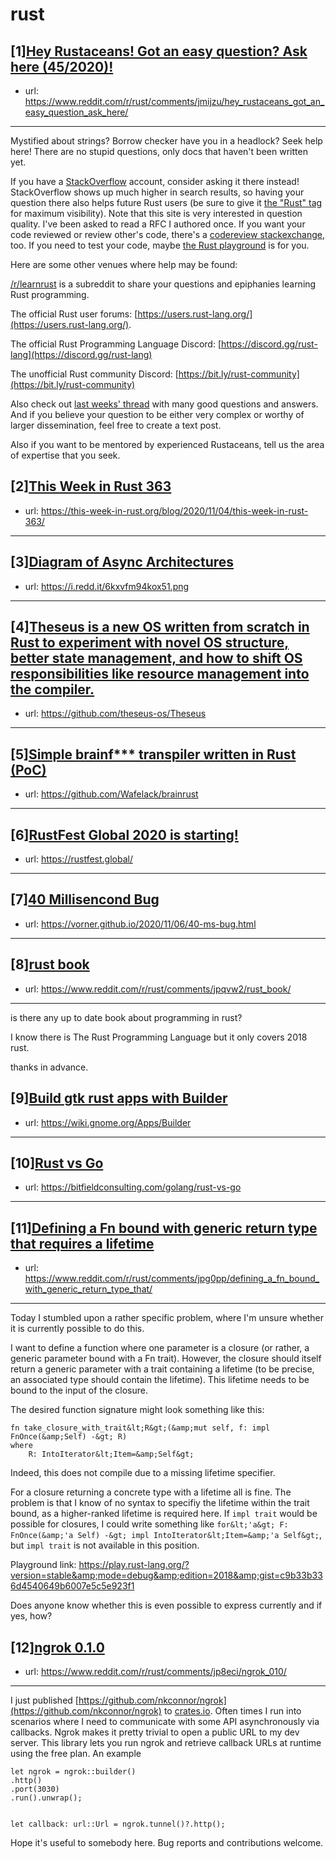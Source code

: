 # rust
## [1][Hey Rustaceans! Got an easy question? Ask here (45/2020)!](https://www.reddit.com/r/rust/comments/jmijzu/hey_rustaceans_got_an_easy_question_ask_here/)
- url: https://www.reddit.com/r/rust/comments/jmijzu/hey_rustaceans_got_an_easy_question_ask_here/
---
Mystified about strings? Borrow checker have you in a headlock? Seek help here! There are no stupid questions, only docs that haven't been written yet.

If you have a [StackOverflow](http://stackoverflow.com/) account, consider asking it there instead! StackOverflow shows up much higher in search results, so having your question there also helps future Rust users (be sure to give it [the "Rust" tag](http://stackoverflow.com/questions/tagged/rust) for maximum visibility). Note that this site is very interested in question quality. I've been asked to read a RFC I authored once. If you want your code reviewed or review other's code, there's a [codereview stackexchange](https://codereview.stackexchange.com/questions/tagged/rust), too. If you need to test your code, maybe [the Rust playground](https://play.rust-lang.org) is for you.

Here are some other venues where help may be found:

[/r/learnrust](https://www.reddit.com/r/learnrust) is a subreddit to share your questions and epiphanies learning Rust programming.

The official Rust user forums: [https://users.rust-lang.org/](https://users.rust-lang.org/).

The official Rust Programming Language Discord: [https://discord.gg/rust-lang](https://discord.gg/rust-lang)

The unofficial Rust community Discord: [https://bit.ly/rust-community](https://bit.ly/rust-community)

Also check out [last weeks' thread](https://reddit.com/r/rust/comments/ji8ukt/hey_rustaceans_got_an_easy_question_ask_here/) with many good questions and answers. And if you believe your question to be either very complex or worthy of larger dissemination, feel free to create a text post.

Also if you want to be mentored by experienced Rustaceans, tell us the area of expertise that you seek.
## [2][This Week in Rust 363](https://www.reddit.com/r/rust/comments/joxy7n/this_week_in_rust_363/)
- url: https://this-week-in-rust.org/blog/2020/11/04/this-week-in-rust-363/
---

## [3][Diagram of Async Architectures](https://www.reddit.com/r/rust/comments/jpcv2s/diagram_of_async_architectures/)
- url: https://i.redd.it/6kxvfm94kox51.png
---

## [4][Theseus is a new OS written from scratch in Rust to experiment with novel OS structure, better state management, and how to shift OS responsibilities like resource management into the compiler.](https://www.reddit.com/r/rust/comments/jpfuwe/theseus_is_a_new_os_written_from_scratch_in_rust/)
- url: https://github.com/theseus-os/Theseus
---

## [5][Simple brainf*** transpiler written in Rust (PoC)](https://www.reddit.com/r/rust/comments/jpoa4x/simple_brainf_transpiler_written_in_rust_poc/)
- url: https://github.com/Wafelack/brainrust
---

## [6][RustFest Global 2020 is starting!](https://www.reddit.com/r/rust/comments/jphgqq/rustfest_global_2020_is_starting/)
- url: https://rustfest.global/
---

## [7][40 Millisencond Bug](https://www.reddit.com/r/rust/comments/jp23jq/40_millisencond_bug/)
- url: https://vorner.github.io/2020/11/06/40-ms-bug.html
---

## [8][rust book](https://www.reddit.com/r/rust/comments/jpqvw2/rust_book/)
- url: https://www.reddit.com/r/rust/comments/jpqvw2/rust_book/
---
is there any up to date book about programming in rust?

I know there is  The Rust Programming Language but it only covers 2018 rust.

thanks in advance.
## [9][Build gtk rust apps with Builder](https://www.reddit.com/r/rust/comments/jpb7qs/build_gtk_rust_apps_with_builder/)
- url: https://wiki.gnome.org/Apps/Builder
---

## [10][Rust vs Go](https://www.reddit.com/r/rust/comments/jp4orc/rust_vs_go/)
- url: https://bitfieldconsulting.com/golang/rust-vs-go
---

## [11][Defining a Fn bound with generic return type that requires a lifetime](https://www.reddit.com/r/rust/comments/jpg0pp/defining_a_fn_bound_with_generic_return_type_that/)
- url: https://www.reddit.com/r/rust/comments/jpg0pp/defining_a_fn_bound_with_generic_return_type_that/
---
Today I stumbled upon a rather specific problem, where I'm unsure whether it is currently possible to do this.

I want to define a function where one parameter is a closure (or rather, a generic parameter bound with a Fn trait). However, the closure should itself return a generic parameter with a trait containing a lifetime (to be precise, an associated type should contain the lifetime). This lifetime needs to be bound to the input of the closure.

The desired function signature might look something like this:

    fn take_closure_with_trait&lt;R&gt;(&amp;mut self, f: impl FnOnce(&amp;Self) -&gt; R)
    where
        R: IntoIterator&lt;Item=&amp;Self&gt;

Indeed, this does not compile due to a missing lifetime specifier.

For a closure returning a concrete type with a lifetime all is fine. The problem is that I know of no syntax to specifiy the lifetime within the trait bound, as a higher-ranked lifetime is required here. If `impl trait` would be possible for closures, I could write something like `for&lt;'a&gt; F: FnOnce(&amp;'a Self) -&gt; impl IntoIterator&lt;Item=&amp;'a Self&gt;`, but `impl trait` is not available in this position.

Playground link: https://play.rust-lang.org/?version=stable&amp;mode=debug&amp;edition=2018&amp;gist=c9b33b336d4540649b6007e5c5e923f1

Does anyone know whether this is even possible to express currently and if yes, how?
## [12][ngrok 0.1.0](https://www.reddit.com/r/rust/comments/jp8eci/ngrok_010/)
- url: https://www.reddit.com/r/rust/comments/jp8eci/ngrok_010/
---
I just published [https://github.com/nkconnor/ngrok](https://github.com/nkconnor/ngrok) to [crates.io](https://crates.io). Often times I run into scenarios where I need to communicate with some API asynchronously via callbacks. Ngrok makes it pretty trivial to open a public URL to my dev server. This library lets you run ngrok and retrieve callback URLs at runtime using the free plan. An example  


```  
let ngrok = ngrok::builder()  
.http()  
.port(3030)  
.run().unwrap();  


let callback: url::Url = ngrok.tunnel()?.http();
```  


Hope it's useful to somebody here. Bug reports and contributions welcome.
